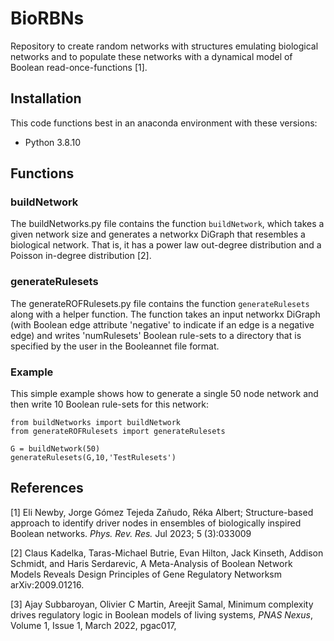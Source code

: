 # BioRBNs
Repository to create random networks with structures emulating biological networks and to populate these networks with a dynamical model of Boolean read-once-functions [1].

## Installation
This code functions best in an anaconda environment with these versions:
- Python 3.8.10

## Functions
### buildNetwork
The buildNetworks.py file contains the function `buildNetwork`, which takes a given network size and generates a networkx DiGraph that resembles a biological network. That is, it has a power law out-degree distribution and a Poisson in-degree distribution [2].

### generateRulesets
The generateROFRulesets.py file contains the function `generateRulesets` along with a helper function. The function takes an input networkx DiGraph (with Boolean edge attribute 'negative' to indicate if an edge is a negative edge) and writes 'numRulesets' Boolean rule-sets to a directory that is specified by the user in the Booleannet file format.

### Example
This simple example shows how to generate a single 50 node network and then write 10 Boolean rule-sets for this network:
```
from buildNetworks import buildNetwork
from generateROFRulesets import generateRulesets

G = buildNetwork(50)
generateRulesets(G,10,'TestRulesets')
```

## References
[1] Eli Newby, Jorge Gómez Tejeda Zañudo, Réka Albert; Structure-based approach to identify driver nodes in ensembles of biologically inspired Boolean networks. *Phys. Rev. Res.* Jul 2023; 5 (3):033009

[2] Claus Kadelka, Taras-Michael Butrie, Evan Hilton, Jack Kinseth, Addison Schmidt, and Haris Serdarevic, A Meta-Analysis of Boolean Network Models Reveals Design Principles of Gene Regulatory Networksm arXiv:2009.01216.

[3] Ajay Subbaroyan, Olivier C Martin, Areejit Samal, Minimum complexity drives regulatory logic in Boolean models of living systems, *PNAS Nexus*, Volume 1, Issue 1, March 2022, pgac017,
